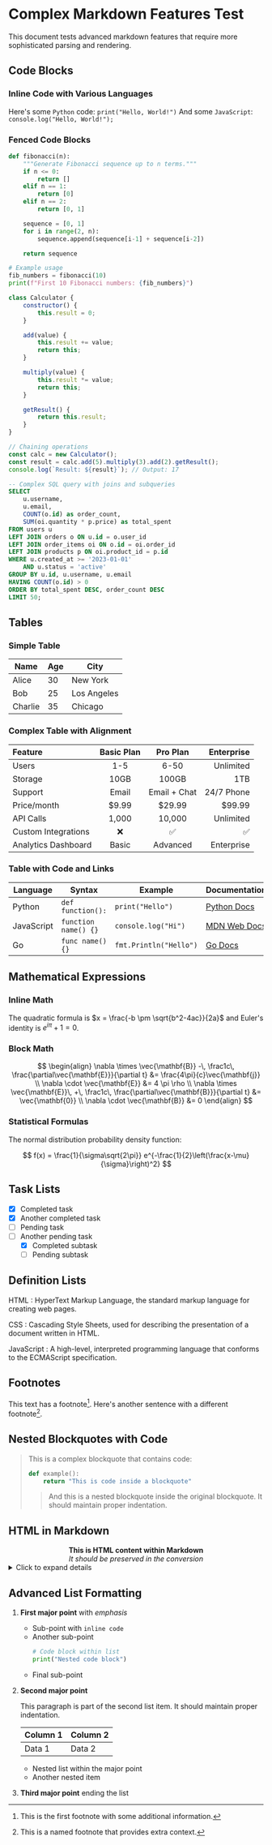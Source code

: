 # Complex Markdown Features Test

This document tests advanced markdown features that require more sophisticated parsing and rendering.

## Code Blocks

### Inline Code with Various Languages

Here's some `Python` code: `print("Hello, World!")`
And some `JavaScript`: `console.log("Hello, World!");`

### Fenced Code Blocks

```python
def fibonacci(n):
    """Generate Fibonacci sequence up to n terms."""
    if n <= 0:
        return []
    elif n == 1:
        return [0]
    elif n == 2:
        return [0, 1]

    sequence = [0, 1]
    for i in range(2, n):
        sequence.append(sequence[i-1] + sequence[i-2])

    return sequence

# Example usage
fib_numbers = fibonacci(10)
print(f"First 10 Fibonacci numbers: {fib_numbers}")
```

```javascript
class Calculator {
    constructor() {
        this.result = 0;
    }

    add(value) {
        this.result += value;
        return this;
    }

    multiply(value) {
        this.result *= value;
        return this;
    }

    getResult() {
        return this.result;
    }
}

// Chaining operations
const calc = new Calculator();
const result = calc.add(5).multiply(3).add(2).getResult();
console.log(`Result: ${result}`); // Output: 17
```

```sql
-- Complex SQL query with joins and subqueries
SELECT
    u.username,
    u.email,
    COUNT(o.id) as order_count,
    SUM(oi.quantity * p.price) as total_spent
FROM users u
LEFT JOIN orders o ON u.id = o.user_id
LEFT JOIN order_items oi ON o.id = oi.order_id
LEFT JOIN products p ON oi.product_id = p.id
WHERE u.created_at >= '2023-01-01'
    AND u.status = 'active'
GROUP BY u.id, u.username, u.email
HAVING COUNT(o.id) > 0
ORDER BY total_spent DESC, order_count DESC
LIMIT 50;
```

## Tables

### Simple Table

| Name | Age | City |
|------|-----|------|
| Alice | 30 | New York |
| Bob | 25 | Los Angeles |
| Charlie | 35 | Chicago |

### Complex Table with Alignment

| Feature | Basic Plan | Pro Plan | Enterprise |
|:--------|:----------:|:--------:|-----------:|
| Users | 1-5 | 6-50 | Unlimited |
| Storage | 10GB | 100GB | 1TB |
| Support | Email | Email + Chat | 24/7 Phone |
| Price/month | $9.99 | $29.99 | $99.99 |
| API Calls | 1,000 | 10,000 | Unlimited |
| Custom Integrations | ❌ | ✅ | ✅ |
| Analytics Dashboard | Basic | Advanced | Enterprise |

### Table with Code and Links

| Language | Syntax | Example | Documentation |
|----------|--------|---------|---------------|
| Python | `def function():` | `print("Hello")` | [Python Docs](https://docs.python.org) |
| JavaScript | `function name() {}` | `console.log("Hi")` | [MDN Web Docs](https://developer.mozilla.org) |
| Go | `func name() {}` | `fmt.Println("Hello")` | [Go Docs](https://golang.org/doc/) |

## Mathematical Expressions

### Inline Math

The quadratic formula is $x = \frac{-b \pm \sqrt{b^2-4ac}}{2a}$ and Euler's identity is $e^{i\pi} + 1 = 0$.

### Block Math

$$
\begin{align}
\nabla \times \vec{\mathbf{B}} -\, \frac1c\, \frac{\partial\vec{\mathbf{E}}}{\partial t} &= \frac{4\pi}{c}\vec{\mathbf{j}} \\
\nabla \cdot \vec{\mathbf{E}} &= 4 \pi \rho \\
\nabla \times \vec{\mathbf{E}}\, +\, \frac1c\, \frac{\partial\vec{\mathbf{B}}}{\partial t} &= \vec{\mathbf{0}} \\
\nabla \cdot \vec{\mathbf{B}} &= 0
\end{align}
$$

### Statistical Formulas

The normal distribution probability density function:

$$
f(x) = \frac{1}{\sigma\sqrt{2\pi}} e^{-\frac{1}{2}\left(\frac{x-\mu}{\sigma}\right)^2}
$$

## Task Lists

- [x] Completed task
- [x] Another completed task
- [ ] Pending task
- [ ] Another pending task
  - [x] Completed subtask
  - [ ] Pending subtask

## Definition Lists

HTML
: HyperText Markup Language, the standard markup language for creating web pages.

CSS
: Cascading Style Sheets, used for describing the presentation of a document written in HTML.

JavaScript
: A high-level, interpreted programming language that conforms to the ECMAScript specification.

## Footnotes

This text has a footnote[^1]. Here's another sentence with a different footnote[^note].

[^1]: This is the first footnote with some additional information.
[^note]: This is a named footnote that provides extra context.

## Nested Blockquotes with Code

> This is a complex blockquote that contains code:
>
> ```python
> def example():
>     return "This is code inside a blockquote"
> ```
>
> > And this is a nested blockquote inside the original blockquote.
> > It should maintain proper indentation.

## HTML in Markdown

<div align="center">
    <strong>This is HTML content within Markdown</strong>
    <br>
    <em>It should be preserved in the conversion</em>
</div>

<details>
<summary>Click to expand details</summary>

This content is initially hidden and can be toggled. It tests HTML details/summary elements.

```bash
# This is a bash command inside the details
echo "Hidden content revealed!"
```

</details>

## Advanced List Formatting

1. **First major point** with *emphasis*
   - Sub-point with `inline code`
   - Another sub-point
     ```python
     # Code block within list
     print("Nested code block")
     ```
   - Final sub-point

2. **Second major point**

   This paragraph is part of the second list item. It should maintain proper indentation.

   | Column 1 | Column 2 |
   |----------|----------|
   | Data 1   | Data 2   |

   - Nested list within the major point
   - Another nested item

3. **Third major point** ending the list
